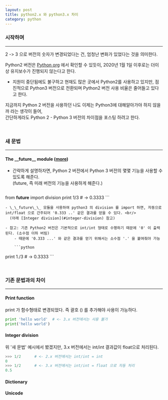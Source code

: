 ```yaml
---
layout: post
title: python2.x 와 python3.x 차이
category: python
---
```


### 시작하며

- - -

2 -> 3 으로 버전의 숫자가 변경되었다는 건, 엄청난 변화가 있었다는 것을 의미한다.

Python2 버전은 [Python org](https://www.python.org/downloads/) 에서 확인할 수 있듯이, 2020년 1월 1일 이후로는 더이상 유지보수가 진행되지 않는다고 한다.

- 지원이 중단됨에도 불구하고 현재도 많은 곳에서 Python2를 사용하고 있지만, 점진적으로 Python3 버전으로 전환되며 Python2 버전 사용 비율은 줄어들고 있다고 한다.

지금까지 Python 2 버전을 사용하던 나도 이제는 Python3에 대해알아가야 하지 않을까 라는 생각이 들어, <br/>
간단하게라도 Python 2 - Python 3 버전의 차이점을 포스팅 하려고 한다.

&nbsp;
&nbsp;

### 새 문법

- - -

#### The \_\_future\_\_ module ([more](https://docs.python.org/3/library/__future__.html))

- 간략하게 설명하자면, Python 2 버전에서 Python 3 버전의 몇몇 기능을 사용할 수 있도록 해준다. <br/> (future, 즉 미래 버전의 기능을 사용하게 해준다.)

    ```python
from __future__ import division
print 1/3  # -> 0.3333
    ```

    - \_\_future\_\_ 모듈을 사용하여 python3 의 division 를 import 하면, 자동으로 int/float 으로 간주되어 '0.333 ..' 같은 결과를 얻을 수 있다. <br/>
      (아래 [Integer division](#integer-division) 참고)

    - 참고: 기존 Python2 버전은 기본적으로 int/int 형태로 수행하기 때문에 '0' 이 출력된다. (소수점 이하 버림)
        - 때문에 '0.333 ...' 와 같은 결과를 얻기 위해서는 소수점 '.' 을 붙여줘야 가능

        ```python
print 1./3  # -> 0.3333
        ```

&nbsp;
&nbsp;

### 기존 문법과의 차이

- - -

#### Print function

print 가 함수형태로 변경되었다. 즉 괄호 () 를 추가해야 사용이 가능하다.

```python
print 'hello world'  # <- 3.x 버전에서는 사용 불가
print('hello world')
```

#### Integer division

위 '새 문법' 예시에서 봤겠지만, 3.x 버전에서는 int/int 결과값이 float으로 처리된다.

```python
>>> 1/2      # <- 2.x 버전에서는 int/int = int
0
>>> 1/2      # <- 3.x 버전에서는 int/int = float 으로 자동 처리
0.5
```

#### Dictionary

#### Unicode

&nbsp;
&nbsp;

